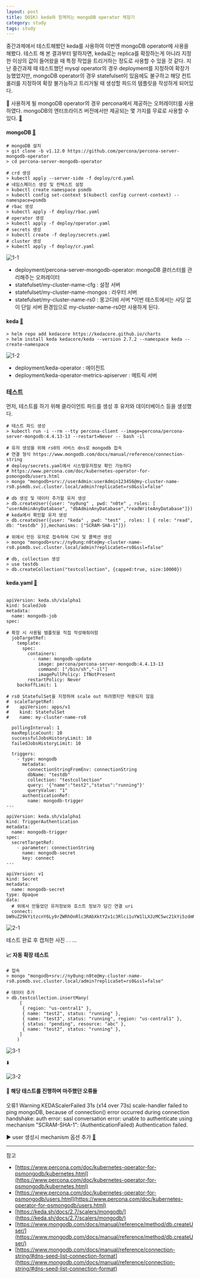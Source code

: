 ```yaml
---
layout: post
title: DOIK) keda와 함께하는 mongoDB operator 체험기
category: study
tags: study
---
```


중간과제에서 테스트해봤던 keda를 사용하여 이번엔 mongoDB operator에 사용을 해봤다. 
테스트 해 본 결과부터 말하자면, keda로는 replica를 확장하는게 아니라 지정한 이상의 값이 들어왔을 때 특정 작업을 트리거하는 정도로 사용할 수 있을 것 같다. 지난 중간과제 때 테스트했던 mysql operator의 경우 deployment를 지정하여 확장가능했었지만, mongoDB operator의 경우 statefulset이 있음에도 불구하고 해당 컨트롤러를 지정하여 확장 불가능하고 트리거될 때 생성할 파드의 템플릿을 작성하게 되어있다. 


🥭
사용하게 될 mongoDB operator의 경우 percona에서 제공하는 오퍼레이터를 사용하였다. mongoDB의 엔터프라이즈 버전에서만 제공되는 몇 가지를 무료로 사용할 수 있다. [🔗](https://docs.percona.com/percona-server-for-mongodb/5.0/comparison.html)

#### mongoDB [🔗](https://www.percona.com/doc/kubernetes-operator-for-psmongodb/kubernetes.html)

```
# mongoDB 설치
> git clone -b v1.12.0 https://github.com/percona/percona-server-mongodb-operator
> cd percona-server-mongodb-operator

# crd 생성
> kubectl apply --server-side -f deploy/crd.yaml
# 네임스페이스 생성 및 컨텍스트 설정
> kubectl create namespace psmdb
> kubectl config set-context $(kubectl config current-context) --namespace=psmdb
# rbac 생성
> kubectl apply -f deploy/rbac.yaml
# operator 생성
> kubectl apply -f deploy/operator.yaml
# secrets 생성
> kubectl create -f deploy/secrets.yaml
# cluster 생성 
> kubectl apply -f deploy/cr.yaml
```

![1-1](/assets/img/doik2/1-1.png)

- deployment/percona-server-mongodb-operator: mongoDB 클러스터를 관리해주는 오퍼레이터
- statefulset/my-cluster-name-cfg : 설정 서버
- statefulset/my-cluster-name-mongos : 라우터 서버
- statefulset/my-cluster-name-rs0 : 몽고디비 서버
*이번 테스트에서는 샤딩 없이 단일 서버 환경임으로 my-cluster-name-rs0만 사용하게 된다.



#### keda [🔗](https://keda.sh/docs/2.7/concepts/)

```
> helm repo add kedacore https://kedacore.github.io/charts
> helm install keda kedacore/keda --version 2.7.2 --namespace keda --create-namespace
```

![1-2](/assets/img/doik2/1-2.png)

- deployment/keda-operator : 에이전트
- deployment/keda-operator-metrics-apiserver : 메트릭 서버



### 테스트
먼저, 테스트를 하기 위해 클라이언트 파드를 생성 후 유저와 데이터베이스 등을 생성했다.

```
# 테스트 파드 생성
> kubectl run -i --rm --tty percona-client --image=percona/percona-server-mongodb:4.4.13-13 --restart=Never -- bash -il

# 유저 생성을 위해 rs0의 서비스 dns로 mongodb 접속 
# 연결 형식 https://www.mongodb.com/docs/manual/reference/connection-string
# deploy/secrets.yaml에서 시스템유저정보 확인 가능하다
# https://www.percona.com/doc/kubernetes-operator-for-psmongodb/users.html
> mongo "mongodb+srv://userAdmin:userAdmin123456@my-cluster-name-rs0.psmdb.svc.cluster.local/admin?replicaSet=rs0&ssl=false"

# db 생성 및 데이터 추가할 유저 생성
> db.createUser({user: "ny0ung" , pwd: "n0te" , roles: [ "userAdminAnyDatabase", "dbAdminAnyDatabase","readWriteAnyDatabase"]})
# keda에서 확인할 유저 생성
> db.createUser({user: "keda" , pwd: "test" , roles: [ { role: "read", db: "testdb" }],mechanisms: ["SCRAM-SHA-1"]})

# 위에서 만든 유저로 접속하여 디비 및 콜렉션 생성
> mongo "mongodb+srv://ny0ung:n0te@my-cluster-name-rs0.psmdb.svc.cluster.local/admin?replicaSet=rs0&ssl=false"

# db, collection 생성
> use testdb
> db.createCollection("testcollection", {capped:true, size:10000})
```


#### keda.yaml [🔗](https://keda.sh/docs/2.7/scalers/mongodb/)

```

apiVersion: keda.sh/v1alpha1
kind: ScaledJob
metadata:
  name: mongodb-job
spec:

# 확장 시 사용될 템플릿을 직접 작성해줘야함
  jobTargetRef:
    template:
      spec:
        containers:
          - name: mongodb-update
            image: percona/percona-server-mongodb:4.4.13-13
            command: ["/bin/sh","-il"]
            imagePullPolicy: IfNotPresent
        restartPolicy: Never
    backoffLimit: 1

# rs0 StatefulSet을 지정하여 scale out 하려했지만 적용되지 않음
#  scaleTargetRef:
#    apiVersion: apps/v1  
#    kind: StatefulSet         
#    name: my-cluster-name-rs0     
    
  pollingInterval: 1              
  maxReplicaCount: 10             
  successfulJobsHistoryLimit: 10   
  failedJobsHistoryLimit: 10      

  triggers:
    - type: mongodb
      metadata:
        connectionStringFromEnv: connectionString
        dbName: "testdb"
        collection: "testcollection"
        query: '{"name":"test2","status":"running"}'
        queryValue: "1"
      authenticationRef:
        name: mongodb-trigger
---

apiVersion: keda.sh/v1alpha1
kind: TriggerAuthentication
metadata:
  name: mongodb-trigger
spec:
  secretTargetRef:
    - parameter: connectionString
      name: mongodb-secret
      key: connect
---

apiVersion: v1
kind: Secret
metadata:
  name: mongodb-secret
type: Opaque
data:
  # 위에서 만들었던 유저정보와 호스트 정보가 담긴 연결 uri
  connect: bW9uZ29kYitzcnY6Ly9rZWRhOnRlc3RAbXktY2x1c3Rlci1uYW1lLXJzMC5wc21kYi5zdmMuY2x1c3Rlci5sb2NhbC90ZXN0ZGI/cmVwbGljYVNldD1yczAmc3NsPWZhbHNl

```

![2-1](/assets/img/doik2/2-1.png)

테스트 완료 후 캡처한 사진 . . ...



#### 📈 자동 확장 테스트

```
# 접속
> mongo "mongodb+srv://ny0ung:n0te@my-cluster-name-rs0.psmdb.svc.cluster.local/admin?replicaSet=rs0&ssl=false"

# 데이터 추가
> db.testcollection.insertMany(
	 [
	  { region: "us-central1" },
	  { name: "test2", status: "running" },
	  { name: "test3", status: "running", region: "us-central1" },
	  { status: "pending", resource: "abc" },
	  { name: "test2", status: "running" },
	 ]
	)
```

![3-1](/assets/img/doik2/3-1.png)

⬇️

![3-2](/assets/img/doik2/3-2.png)


#### 🚧 해당 테스트를 진행하며 마주했던 오류들
오류1
Warning  KEDAScalerFailed      31s (x14 over 73s)  scale-handler  failed to ping mongoDB, because of connection() error occurred during connection handshake: auth error: sasl conversation error: unable to authenticate using mechanism "SCRAM-SHA-1": (AuthenticationFailed) Authentication failed.

▶️  user 생성시 mechanism 옵션 추가 [🔗](https://www.mongodb.com/docs/manual/reference/method/db.createUser/)


---
참고
- [https://www.percona.com/doc/kubernetes-operator-for-psmongodb/kubernetes.html](https://www.percona.com/doc/kubernetes-operator-for-psmongodb/kubernetes.html)
- [https://www.percona.com/doc/kubernetes-operator-for-psmongodb/users.html](https://www.percona.com/doc/kubernetes-operator-for-psmongodb/users.html)
- [https://keda.sh/docs/2.7/scalers/mongodb/](https://keda.sh/docs/2.7/scalers/mongodb/)
- [https://www.mongodb.com/docs/manual/reference/method/db.createUser/](https://www.mongodb.com/docs/manual/reference/method/db.createUser/)
- [https://www.mongodb.com/docs/manual/reference/connection-string/#dns-seed-list-connection-format](https://www.mongodb.com/docs/manual/reference/connection-string/#dns-seed-list-connection-format) 
